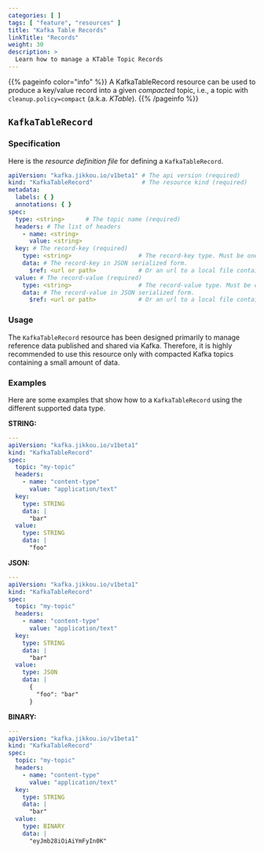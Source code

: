 ```yaml
---
categories: [ ]
tags: [ "feature", "resources" ]
title: "Kafka Table Records"
linkTitle: "Records"
weight: 30
description: >
  Learn how to manage a KTable Topic Records
---
```


{{% pageinfo color="info" %}}
A KafkaTableRecord resource can be used to produce a key/value record into a given _compacted_ topic, i.e., a topic
with `cleanup.policy=compact` (a.k.a. _KTable_).
{{% /pageinfo %}}

## `KafkaTableRecord`

### Specification

Here is the _resource definition file_ for defining a `KafkaTableRecord`.

```yaml
apiVersion: "kafka.jikkou.io/v1beta1" # The api version (required)
kind: "KafkaTableRecord"              # The resource kind (required)
metadata:
  labels: { }
  annotations: { }
spec:
  type: <string>      # The topic name (required)        
  headers: # The list of headers
    - name: <string>
      value: <string>
  key: # The record-key (required)
    type: <string>                   # The record-key type. Must be one of: BINARY, STRING, JSON (required)
    data: # The record-key in JSON serialized form.
      $ref: <url or path>            # Or an url to a local file containing the JSON string value.
  value: # The record-value (required)
    type: <string>                   # The record-value type. Must be one of: BINARY, STRING, JSON (required)
    data: # The record-value in JSON serialized form.
      $ref: <url or path>            # Or an url to a local file containing the JSON string value.
```

### Usage

The `KafkaTableRecord` resource has been designed primarily to manage reference data published and shared via Kafka.
Therefore, it
is highly recommended to use this resource only with compacted Kafka topics containing a small amount of data.

### Examples

Here are some examples that show how to a `KafkaTableRecord` using the different supported data type.

**STRING:**

```yaml
---
apiVersion: "kafka.jikkou.io/v1beta1"
kind: "KafkaTableRecord"
spec:
  topic: "my-topic"
  headers:
    - name: "content-type"
      value: "application/text"
  key:
    type: STRING
    data: |
      "bar"
  value:
    type: STRING
    data: |
      "foo"
```

**JSON:**

```yaml
---
apiVersion: "kafka.jikkou.io/v1beta1"
kind: "KafkaTableRecord"
spec:
  topic: "my-topic"
  headers:
    - name: "content-type"
      value: "application/text"
  key:
    type: STRING
    data: |
      "bar"
  value:
    type: JSON
    data: |
      {
        "foo": "bar"
      }
```

**BINARY:**

```yaml
---
apiVersion: "kafka.jikkou.io/v1beta1"
kind: "KafkaTableRecord"
spec:
  topic: "my-topic"
  headers:
    - name: "content-type"
      value: "application/text"
  key:
    type: STRING
    data: |
      "bar"
  value:
    type: BINARY
    data: |
      "eyJmb28iOiAiYmFyIn0K"
```